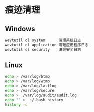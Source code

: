 # 痕迹清理

## Windows

```bash
wevtutil cl system      清理系统日志
wevtutil cl application 清理应用程序日志
wevtutil cl security    清理安全日志
```



## Linux

```bash
echo > /var/log/btmp 
echo > /var/log/wtmp
echo > /var/log/lastlog
echo > /var/log/secure
echo >  /var/log/audit/audit.log
echo "" >  ~/.bash_history 
history -c
```

